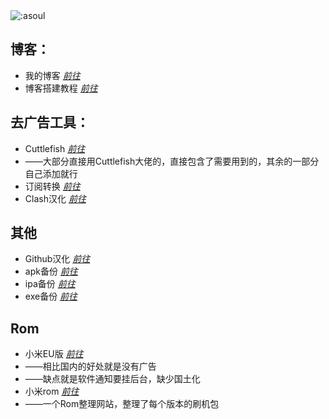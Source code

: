 <img src="https://count.getloli.com/get/@:Baey886" alt=":asoul" />

## **博客：**
*  我的博客  [*前往*](https://www.baey.top)
*  博客搭建教程   [*前往*](https://docs.tangly1024.com/about)

## **去广告工具：**
*  Cuttlefish [*前往*](https://github.com/ddgksf2013)
*  ——大部分直接用Cuttlefish大佬的，直接包含了需要用到的，其余的一部分自己添加就行
*  订阅转换 [*前往*](https://github.com/acl4ssr-sub/acl4ssr-sub.github.io)
*  Clash汉化 [*前往*](https://github.com/Z-Siqi/Clash-for-Windows_Chinese)

## **其他**
*  Github汉化  [*前往*](https://github.com/maboloshi/github-chinese)
*  apk备份  [*前往*](https://github.com/Baey666/Baey666/tree/main/Back/apk)
*  ipa备份  [*前往*](https://github.com/Baey666/Baey666/tree/main/Back/ipa)
*  exe备份  [*前往*](https://github.com/Baey666/Baey666/tree/main/Back/exe)

## **Rom**
*  小米EU版 [*前往*](https://xiaomi.eu)
*  ——相比国内的好处就是没有广告
*  ——缺点就是软件通知要挂后台，缺少国土化
*  小米rom [*前往*](https://xiaomirom.com)
*  ——一个Rom整理网站，整理了每个版本的刷机包
